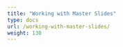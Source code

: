 ```yaml
---
title: "Working with Master Slides"
type: docs
url: /working-with-master-slides/
weight: 130
---
```

